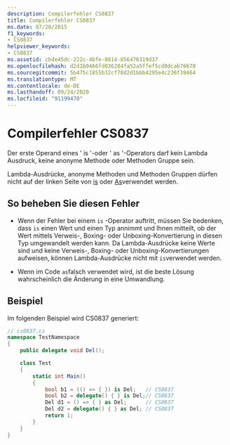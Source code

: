 ```yaml
---
description: Compilerfehler CS0837
title: Compilerfehler CS0837
ms.date: 07/20/2015
f1_keywords:
- CS0837
helpviewer_keywords:
- CS0837
ms.assetid: cbde45dc-222c-4bfe-8814-856476319d37
ms.openlocfilehash: d2d1b0466fd036284fa52a5ffef5cd0dcab76678
ms.sourcegitcommit: 5b475c1855b32cf78d2d1bbb4295e4c236f39464
ms.translationtype: MT
ms.contentlocale: de-DE
ms.lasthandoff: 09/24/2020
ms.locfileid: "91199470"
---
```

# <a name="compiler-error-cs0837"></a>Compilerfehler CS0837

Der erste Operand eines ' is '-oder ' as '-Operators darf kein Lambda Ausdruck, keine anonyme Methode oder Methoden Gruppe sein.

 Lambda-Ausdrücke, anonyme Methoden und Methoden Gruppen dürfen nicht auf der linken Seite von [is](../language-reference/operators/type-testing-and-cast.md#is-operator) oder [As](../language-reference/operators/type-testing-and-cast.md#as-operator)verwendet werden.

## <a name="to-correct-this-error"></a>So beheben Sie diesen Fehler

- Wenn der Fehler bei einem `is` -Operator auftritt, müssen Sie bedenken, dass `is` einen Wert und einen Typ annimmt und Ihnen mitteilt, ob der Wert mittels Verweis-, Boxing- oder Unboxing-Konvertierung in diesen Typ umgewandelt werden kann. Da Lambda-Ausdrücke keine Werte sind und keine Verweis-, Boxing- oder Unboxing-Konvertierungen aufweisen, können Lambda-Ausdrücke nicht mit `is`verwendet werden.

- Wenn im Code `as`falsch verwendet wird, ist die beste Lösung wahrscheinlich die Änderung in eine Umwandlung.

## <a name="example"></a>Beispiel

Im folgenden Beispiel wird CS0837 generiert:

```csharp
// cs0837.cs
namespace TestNamespace
{
    public delegate void Del();

    class Test
    {
        static int Main()
        {
            bool b1 = (() => { }) is Del;   // CS0837
            bool b2 = delegate() { } is Del;// CS0837
            Del d1 = () => { } as Del;      // CS0837  
            Del d2 = delegate() { } as Del; // CS0837
            return 1;
        }
    }
}
```
